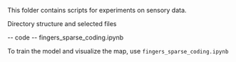 This folder contains scripts for experiments on sensory data.

Directory structure and selected files

-- code
    -- fingers_sparse_coding.ipynb

To train the model and visualize the map, use `fingers_sparse_coding.ipynb`
